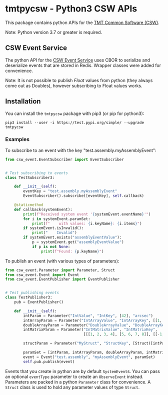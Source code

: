 # tmtpycsw - Python3 CSW APIs

This package contains python APIs for the [TMT Common Software (CSW)](https://github.com/tmtsoftware/csw). 

Note: Python version 3.7 or greater is required.

## CSW Event Service

The python API for the [CSW Event Service](https://tmtsoftware.github.io/csw/services/event.html) uses CBOR to serialize and deserialize events that are stored in Redis.
Wrapper classes were added for convenience.

Note: It is not possible to publish *Float* values from python (they always come out as Doubles), however subscribing to Float values works. 

## Installation

You can install the `tmtpycsw` package with pip3 (or pip for python3):

    pip3 install --user -i https://test.pypi.org/simple/ --upgrade tmtpycsw

### Examples 

To subscribe to an event with the key "test.assembly.myAssemblyEvent":

```python
from csw_event.EventSubscriber import EventSubscriber


# Test subscribing to events
class TestSubscriber3:

    def __init__(self):
        eventKey = "test.assembly.myAssemblyEvent"
        EventSubscriber().subscribe([eventKey], self.callback)

    @staticmethod
    def callback(systemEvent):
        print(f"Received system event '{systemEvent.eventName}'")
        for i in systemEvent.paramSet:
            print(f"    with values: {i.keyName}: {i.items}")
        if systemEvent.isInvalid():
            print("    Invalid")
        if systemEvent.exists("assemblyEventValue"):
            p = systemEvent.get("assemblyEventValue")
            if p is not None:
                print(f"Found: {p.keyName}")
```

To publish an event (with various types of parameters):

```python
from csw_event.Parameter import Parameter, Struct
from csw_event.Event import Event
from csw_event.EventPublisher import EventPublisher


# Test publishing events
class TestPublisher3:
    pub = EventPublisher()

    def __init__(self):
        intParam = Parameter("IntValue", "IntKey", [42], "arcsec")
        intArrayParam = Parameter("IntArrayValue", "IntArrayKey", [[1, 2, 3, 4], [5, 6, 7, 8]])
        doubleArrayParam = Parameter("DoubleArrayValue", "DoubleArrayKey", [[1.2, 2.3, 3.4], [5.6, 7.8, 9.1]], "arcsec")
        intMatrixParam = Parameter("IntMatrixValue", "IntMatrixKey",
                                   [[[1, 2, 3, 4], [5, 6, 7, 8]], [[-1, -2, -3, -4], [-5, -6, -7, -8]]], "meter")

        structParam = Parameter("MyStruct", "StructKey", [Struct([intParam, intArrayParam, doubleArrayParam, intMatrixParam])])

        paramSet = [intParam, intArrayParam, doubleArrayParam, intMatrixParam, structParam]
        event = Event("test.assembly", "myAssemblyEvent", paramSet)
        self.pub.publish(event)
```

Events that you create in python are by default `SystemEvent`s. You can pass an optional `eventType` parameter to create an `ObserveEvent` instead.
Parameters are packed in a python `Parameter` class for convenience. A `Struct` class is used to hold any parameter values of type `Struct`.
